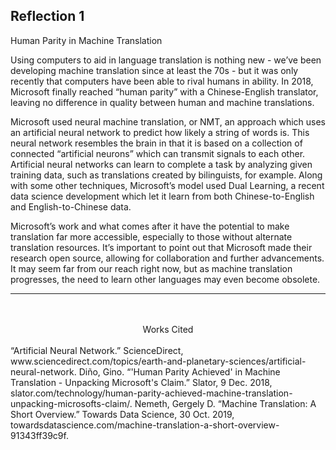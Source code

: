 ## Reflection 1


Human Parity in Machine Translation

Using computers to aid in language translation is nothing new - we’ve been developing machine translation since at least the 70s - but it was only recently that computers have been able to rival humans in ability. In 2018, Microsoft finally reached “human parity” with a Chinese-English translator, leaving no difference in quality between human and machine translations.  

Microsoft used neural machine translation, or NMT, an approach which uses an artificial neural network to predict how likely a string of words is. This neural network resembles the brain in that it is based on a collection of connected “artificial neurons” which can transmit signals to each other. Artificial neural networks can learn to complete a task by analyzing given training data, such as translations created by bilinguists, for example. Along with some other techniques, Microsoft’s model used Dual Learning, a recent data science development which let it learn from both Chinese-to-English and English-to-Chinese data. 

Microsoft’s work and what comes after it have the potential to make translation far more accessible, especially to those without alternate translation resources. It’s important to point out that Microsoft made their research open source, allowing for collaboration and further advancements. It may seem far from our reach right now, but as machine translation progresses, the need to learn other languages may even become obsolete. 

***
<br />
<br />


<div align="center">Works Cited

<br />
<br />
<div align="left">
“Artificial Neural Network.” ScienceDirect, www.sciencedirect.com/topics/earth-and-planetary-sciences/artificial-neural-network.
Diño, Gino. “'Human Parity Achieved' in Machine Translation - Unpacking Microsoft's Claim.” Slator, 9 Dec. 2018, slator.com/technology/human-parity-achieved-machine-translation-unpacking-microsofts-claim/.
Nemeth, Gergely D. “Machine Translation: A Short Overview.” Towards Data Science, 30 Oct. 2019, towardsdatascience.com/machine-translation-a-short-overview-91343ff39c9f. 

